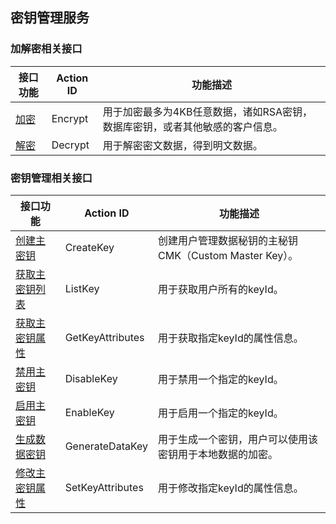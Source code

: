 
## 密钥管理服务

### 加解密相关接口
| 接口功能 | Action ID | 功能描述
|---------|---------|---------|
| [加密](https://www.qcloud.com/document/product/573/8889) | Encrypt|用于加密最多为4KB任意数据，诸如RSA密钥，数据库密钥，或者其他敏感的客户信息。|
| [解密](https://www.qcloud.com/document/product/573/8890) | Decrypt|用于解密密文数据，得到明文数据。|



### 密钥管理相关接口
| 接口功能 | Action ID | 功能描述|
|---------|---------|---------|
| [创建主密钥](https://www.qcloud.com/document/product/573/8893) |CreateKey |创建用户管理数据秘钥的主秘钥CMK（Custom Master Key）。|
| [获取主密钥列表](https://www.qcloud.com/document/product/573/8897) | ListKey | 用于获取用户所有的keyId。|
|[获取主密钥属性](https://www.qcloud.com/document/product/573/8898)  | GetKeyAttributes| 用于获取指定keyId的属性信息。|
| [禁用主密钥](https://www.qcloud.com/document/product/573/8896) | DisableKey |用于禁用一个指定的keyId。|
| [启用主密钥](https://www.qcloud.com/document/product/573/8894) | EnableKey | 用于启用一个指定的keyId。|
| [生成数据密钥](https://www.qcloud.com/document/product/573/8895) |GenerateDataKey| 用于生成一个密钥，用户可以使用该密钥用于本地数据的加密。|
| [修改主密钥属性](https://www.qcloud.com/document/product/573/8892)|SetKeyAttributes|用于修改指定keyId的属性信息。|


